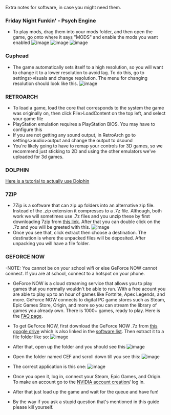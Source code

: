 Extra notes for software, in case you might need them.
### Friday Night Funkin' - Psych Engine
- To play mods, drag them into your mods folder, and then open the game, go onto where it says "MODS" and enable the mods you want enabled
![image](https://user-images.githubusercontent.com/96362136/147957647-ba300149-fbe1-47df-bc06-4bb1a5944136.png)
![image](https://user-images.githubusercontent.com/96362136/147957677-1f24641c-6c86-4d24-8c39-5478801d20b0.png)
![image](https://user-images.githubusercontent.com/96362136/147957833-c6456716-1e91-47a2-85a6-5e71e9f901a8.png)




### Cuphead
- The game automatically sets itself to a high resolution, so you will want to change it to a lower resolution to avoid lag. To do this, go to settings>visuals and change resolution. The menu for changing resolution should look like this.
![image](https://user-images.githubusercontent.com/96362136/147957614-dca06c72-d1dc-423e-806d-38f433492e79.png)


### RETROARCH
- To load a game, load the core that corresponds to the system the game was originally on, then click File>LoadContent on the top left, and select your game file
- PlayStation emulation requires a PlayStation BIOS. You may have to configure this
- If you are not getting any sound output, in RetroArch go to settings>audio>output and change the output to dsound
- You're likely going to have to remap your controls for 3D games, so we recommend just sticking to 2D and using the other emulators we've uploaded for 3d games.

### DOLPHIN
[Here is a tutorial to actually use Dolphin](https://www.youtube.com/watch?v=uj2DyAD8_pg)

### 7ZIP
- 7Zip is a software that can zip up folders into an alternative zip file. Instead of the .zip extension it compresses to a .7z file. Although, both work we will sometimes use .7z files and you unzip these by first downloading 7zip from [this link](https://drive.google.com/file/d/1by7I72v0vP8VvdlOQaE5SnwC3zSoam6z/view?usp=sharing). After that you can double click on the .7z and you will be greeted with this. ![image](https://user-images.githubusercontent.com/96384765/146795867-1458bf41-95d1-4338-8c91-3e70ca6b2eb7.png)
- Once you see that, click extract then choose a destination. The destination is where the unpacked files will be deposited. After unpacking you will have a file folder.

### GEFORCE NOW
-NOTE: You cannot be on your school wifi or else GeForce NOW cannot connect. If you are at school, connect to a hotspot on your phone.
- GeForce NOW is a cloud streaming service that allows you to play games that you normally wouldn't be able to run. With a free acount you are able to play up to an hour of games like Fortnite, Apex Legends, and more. GeForce NOW connects to digital PC game stores such as Steam, Epic Games Store, Origin, and more so you can stream the library of games you already own. There is 1000+ games, ready to play. Here is the [FAQ page](https://www.nvidia.com/en-us/geforce-now/faq/).

- To get GeForce NOW, first download the GeForce NOW .7z from [this google drive](https://drive.google.com/file/d/1kbVMtYiMOtKc4L_Qd-5dsO54WfhY_hEU/view?usp=sharing) which is also linked in the [software list](https://github.com/Project-Bradnails/Bradnails1/blob/main/Software/softwarelist.md). Then extract it to a file folder like so:    ![image](https://user-images.githubusercontent.com/96384765/146836567-8b215a99-ff1a-477e-bc73-86298759c11d.png)

- After that, open up the folder and you should see this ![image](https://user-images.githubusercontent.com/96384765/146838008-4fbba1e4-04e9-4d82-9ac4-540c225abd41.png)

- Open the folder named CEF and scroll down till you see this:  ![image](https://user-images.githubusercontent.com/96384765/146838713-da5475bc-baf4-45b6-ad01-1b361bf9c0c9.png)

- The correct application is this one:     ![image](https://user-images.githubusercontent.com/96384765/146839350-46292d96-d5ea-411d-9ceb-84630c62d56a.png)


- Once you open it, log in, connect your Steam, Epic Games, and Origin. To make an account go to the [NVIDIA account creation](https://login.nvgs.nvidia.com/v1/login/identifier?key=eyJhbGciOiJIUzI1NiJ9.eyJzZSI6Im9qN0ciLCJ0b2tlbklkIjoiMzE4NTM2MDUwNDczNDM3MTY3Iiwib3QiOiIzMTg1MzYwNTA1ODg3NzkxMDMiLCJpYXQiOjE2NDAwMzg1MDAsImp0aSI6IjhlZTNlODRkLTMzNzEtNGJiYi1hNjYzLTAzZDY0M2YyZTE4OSJ9.hQtKecJqwcUQKHYVWQDFKuvoG007O1dxk-T-TzGOolo&client_id=310670192232366513&prompt=default&context=initial&theme=Noir&preferred_nvidia=true&locale=en-US)/ log in.


- After that just load up the game and wait for the queue and have fun!

- By the way if you ask a stupid question that's mentioned in this guide please kill yourself.
